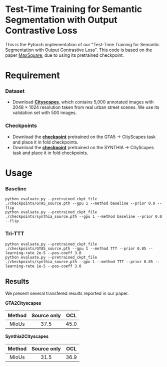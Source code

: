 # Test-Time Training for Semantic Segmentation with Output Contrastive Loss

This is the Pytorch implementation of our "Test-Time Training for Semantic Segmentation with Output Contrastive Loss". This code is based on the paper [MaxSquare](https://openaccess.thecvf.com/content_ICCV_2019/papers/Chen_Domain_Adaptation_for_Semantic_Segmentation_With_Maximum_Squares_Loss_ICCV_2019_paper.pdf), due to using its pretrained checkpoint.


# Requirement
### Dataset
- Download [**Cityscapes**](https://www.cityscapes-dataset.com/), which contains 5,000 annotated images with 2048 × 1024 resolution taken from real urban street scenes. We use its validation set with 500 images. 
### Checkpoints
- Download the **[checkpoint](https://drive.google.com/open?id=1KP37cQo_9NEBczm7pvq_zEmmosdhxvlF&authuser=0)** pretrained on the GTA5 -> CityScapes task and place it in fold checkpoints.
- Download the **[checkpoint](https://drive.google.com/open?id=1wLffQRljXK1xoqRY64INvb2lk2ur5fEL&authuser=0)** pretrained on the SYNTHIA -> CityScapes task  and place it in fold checkpoints.

# Usage
### Baseline
```
python evaluate.py --pretrained_ckpt_file ./checkpoints/GTA5_source.pth --gpu 1 --method baseline --prior 0.0 --flip
python evaluate.py --pretrained_ckpt_file ./checkpoints/synthia_source.pth --gpu 1 --method baseline --prior 0.0 --flip
```
### Tri-TTT
```
python evaluate.py --pretrained_ckpt_file ./checkpoints/GTA5_source.pth --gpu 1 --method TTT --prior 0.85 --learning-rate 2e-5 --pos-coeff 3.0
python evaluate.py --pretrained_ckpt_file ./checkpoints/synthia_source.pth --gpu 1 --method TTT --prior 0.85 --learning-rate 1e-5 --pos-coeff 3.0
```
## Results

We present several transfered results reported in our paper.

**GTA2Cityscapes**

| Method  | Source only | OCL  | 
| :-----: |:-----------:|:----:|
| MIoUs |    37.5     | 45.0 |    

**Synthia2Cityscapes**

| Method  | Source only | OCL  | 
| :-----: |:-----------:|:----:|
| MIoUs |    31.5     | 36.9 |    

